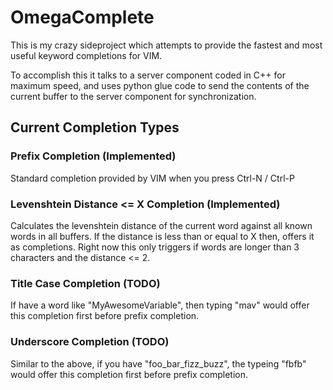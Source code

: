 # OmegaComplete

This is my crazy sideproject which attempts to provide the fastest and most
useful keyword completions for VIM.

To accomplish this it talks to a server component coded in C++ for maximum
speed, and uses python glue code to send the contents of the current buffer to the
server component for synchronization.

## Current Completion Types

### Prefix Completion (Implemented)
Standard completion provided by VIM when you press Ctrl-N / Ctrl-P

### Levenshtein Distance <= X Completion (Implemented)
Calculates the levenshtein distance of the current word against all known words in all buffers.
If the distance is less than or equal to X then, offers it as completions.
Right now this only triggers if words are longer than 3 characters and the distance <= 2.

### Title Case Completion (TODO)
If have a word like "MyAwesomeVariable", then typing "mav" would offer this completion first before prefix completion.

### Underscore Completion (TODO)
Similar to the above, if you have "foo_bar_fizz_buzz", the typeing "fbfb" would offer this completion first before prefix completion.
